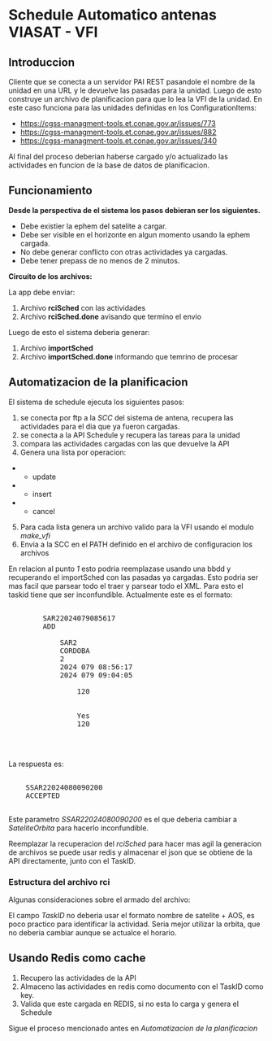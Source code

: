 # Schedule Automatico antenas VIASAT - VFI

## Introduccion

Cliente que se conecta a un servidor PAI REST pasandole el nombre de la unidad en una URL y le devuelve las pasadas para la unidad.
Luego de esto construye un archivo de planificacion para que lo lea la VFI de la unidad. En este caso funciona para las unidades definidas en los ConfigurationItems:

* https://cgss-managment-tools.et.conae.gov.ar/issues/773
* https://cgss-managment-tools.et.conae.gov.ar/issues/882
* https://cgss-managment-tools.et.conae.gov.ar/issues/340

Al final del proceso deberian haberse cargado y/o actualizado las actividades en funcion de la base de datos de planificacion.

## Funcionamiento


__Desde la perspectiva de el sistema los pasos debieran ser los siguientes.__

* Debe existier la ephem del satelite a cargar.
* Debe ser visible en el horizonte en algun momento usando la ephem cargada.
* No debe generar conflicto con otras actividades ya cargadas.
* Debe tener prepass de no menos de 2 minutos.


__Circuito de los archivos:__

La app debe enviar:

1. Archivo **rciSched** con las actividades
2. Archivo **rciSched.done** avisando que termino el envio

Luego de esto el sistema deberia generar:

1. Archivo **importSched**
2. Archivo **importSched.done** informando que temrino de procesar


## Automatizacion de la planificacion

El sistema de schedule ejecuta los siguientes pasos:

1. se conecta por ftp a la *SCC* del sistema de antena, recupera las actividades para el dia que ya fueron cargadas.
2. se conecta a la API Schedule y recupera las tareas para la unidad
3. compara las actividades cargadas con las que devuelve la API
4. Genera una lista por operacion: 
* * update
* * insert
* * cancel
5. Para cada lista genera un archivo valido para la VFI usando el modulo _make_vfi_
6.  Envia a la SCC en el PATH definido en el archivo de configuracion los archivos 

En relacion al punto *1* esto podria reemplazase usando una bbdd y recuperando el importSched con las pasadas ya cargadas. Esto podria ser mas facil que parsear todo el traer y parsear todo el XML. Para esto el taskid tiene que ser inconfundible.
Actualmente este es el formato:

<pre>
    <Task>
        <TaskID>SAR22024079085617</TaskID>
        <Action>ADD</Action>
        <Track>
            <Satellite>SAR2</Satellite>
            <AntennaID>CORDOBA</AntennaID>
            <ConfigID>2</ConfigID>
            <StartTime>2024 079 08:56:17</StartTime>
            <EndTime>2024 079 09:04:05</EndTime>
            <PrePass>
                <StartOffsetTime>120</StartOffsetTime>
            </PrePass>
            <PostPass>
                <Enabled>Yes</Enabled>
                <Duration>120</Duration>
            </PostPass>
        </Track>
    </Task>
</pre>

La respuesta es:

<pre>
  <Task>
    <TaskID>SSAR22024080090200</TaskID>
    <Status>ACCEPTED</Status>
  </Task>
</pre>

Este parametro *<TaskID>SSAR22024080090200</TaskID>* es el que deberia cambiar a *<TaskID>SateliteOrbita</TaskID>* para hacerlo inconfundible.

Reemplazar la recuperacion del *rciSched* para hacer mas agil la generacion de archivos se puede usar redis y almacenar el json que se obtiene de la API directamente, junto con el TaskID.

### Estructura del archivo rci

Algunas consideraciones sobre el armado del archivo:

El campo *TaskID* no deberia usar el formato nombre de satelite + AOS, es poco practico para identificar la actividad. Seria mejor utilizar la orbita, que no deberia cambiar aunque se actualce el horario.


## Usando Redis como cache

1. Recupero las actividades de la API
2. Almaceno las actividades en redis como documento con el TaskID como key.
3. Valida que este cargada en REDIS, si no esta lo carga y genera el Schedule

Sigue el proceso mencionado antes en *Automatizacion de la planificacion*


